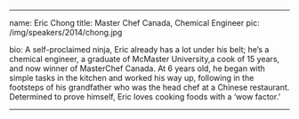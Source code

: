 ---

name: Eric Chong
title: Master Chef Canada, Chemical Engineer
pic: /img/speakers/2014/chong.jpg

bio: A self-proclaimed ninja, Eric already has a lot under his belt; he’s a chemical engineer, a graduate of McMaster University,a cook of 15 years, and now winner of MasterChef Canada. At 6 years old, he began with simple tasks in the kitchen and worked his way up, following in the footsteps of his grandfather who was the head chef at a Chinese restaurant. Determined to prove himself, Eric loves cooking foods with a ‘wow factor.’

---